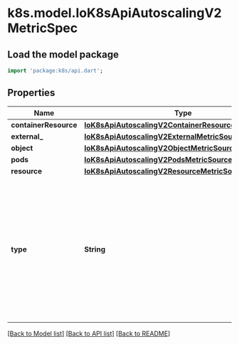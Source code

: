 # k8s.model.IoK8sApiAutoscalingV2MetricSpec

## Load the model package
```dart
import 'package:k8s/api.dart';
```

## Properties
Name | Type | Description | Notes
------------ | ------------- | ------------- | -------------
**containerResource** | [**IoK8sApiAutoscalingV2ContainerResourceMetricSource**](IoK8sApiAutoscalingV2ContainerResourceMetricSource.md) |  | [optional] 
**external_** | [**IoK8sApiAutoscalingV2ExternalMetricSource**](IoK8sApiAutoscalingV2ExternalMetricSource.md) |  | [optional] 
**object** | [**IoK8sApiAutoscalingV2ObjectMetricSource**](IoK8sApiAutoscalingV2ObjectMetricSource.md) |  | [optional] 
**pods** | [**IoK8sApiAutoscalingV2PodsMetricSource**](IoK8sApiAutoscalingV2PodsMetricSource.md) |  | [optional] 
**resource** | [**IoK8sApiAutoscalingV2ResourceMetricSource**](IoK8sApiAutoscalingV2ResourceMetricSource.md) |  | [optional] 
**type** | **String** | type is the type of metric source.  It should be one of \"ContainerResource\", \"External\", \"Object\", \"Pods\" or \"Resource\", each mapping to a matching field in the object. Note: \"ContainerResource\" type is available on when the feature-gate HPAContainerMetrics is enabled | 

[[Back to Model list]](../README.md#documentation-for-models) [[Back to API list]](../README.md#documentation-for-api-endpoints) [[Back to README]](../README.md)


